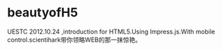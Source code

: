beautyofH5
==========

UESTC 2012.10.24 ,introduction for HTML5.Using Impress.js.With mobile control.scientihark带你领略WEB的那一抹惊艳。